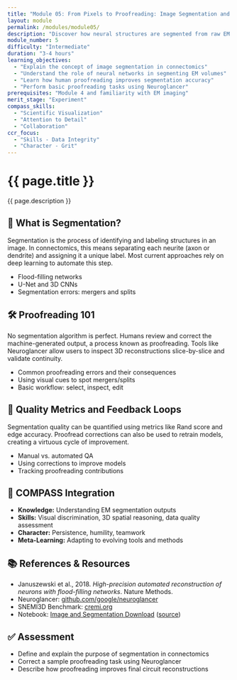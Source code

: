 ```yaml
---
title: "Module 05: From Pixels to Proofreading: Image Segmentation and Quality Control"
layout: module
permalink: /modules/module05/
description: "Discover how neural structures are segmented from raw EM images and how humans proofread to ensure accuracy."
module_number: 5
difficulty: "Intermediate"
duration: "3-4 hours"
learning_objectives:
  - "Explain the concept of image segmentation in connectomics"
  - "Understand the role of neural networks in segmenting EM volumes"
  - "Learn how human proofreading improves segmentation accuracy"
  - "Perform basic proofreading tasks using Neuroglancer"
prerequisites: "Module 4 and familiarity with EM imaging"
merit_stage: "Experiment"
compass_skills:
  - "Scientific Visualization"
  - "Attention to Detail"
  - "Collaboration"
ccr_focus:
  - "Skills - Data Integrity"
  - "Character - Grit"
---
```


<div class="main-content">
  <div class="hero">
    <div class="hero-content">
      <h1>{{ page.title }}</h1>
      <p class="hero-subtitle">{{ page.description }}</p>
    </div>
  </div>

  <div class="cards-grid module-cards">
<div class="card module-card">
    <h2>🧠 What is Segmentation?</h2>
    <p>Segmentation is the process of identifying and labeling structures in an image. In connectomics, this means separating each neurite (axon or dendrite) and assigning it a unique label. Most current approaches rely on deep learning to automate this step.</p>
    <ul>
      <li>Flood-filling networks</li>
      <li>U-Net and 3D CNNs</li>
      <li>Segmentation errors: mergers and splits</li>
    </ul>
  </div>

  <div class="card module-card">
    <h2>🛠️ Proofreading 101</h2>
    <p>No segmentation algorithm is perfect. Humans review and correct the machine-generated output, a process known as proofreading. Tools like Neuroglancer allow users to inspect 3D reconstructions slice-by-slice and validate continuity.</p>
    <ul>
      <li>Common proofreading errors and their consequences</li>
      <li>Using visual cues to spot mergers/splits</li>
      <li>Basic workflow: select, inspect, edit</li>
    </ul>
  </div>

  <div class="card module-card">
    <h2>🔬 Quality Metrics and Feedback Loops</h2>
    <p>Segmentation quality can be quantified using metrics like Rand score and edge accuracy. Proofread corrections can also be used to retrain models, creating a virtuous cycle of improvement.</p>
    <ul>
      <li>Manual vs. automated QA</li>
      <li>Using corrections to improve models</li>
      <li>Tracking proofreading contributions</li>
    </ul>
  </div>

  <div class="card module-card">
    <h2>🎯 COMPASS Integration</h2>
    <ul>
      <li><strong>Knowledge:</strong> Understanding EM segmentation outputs</li>
      <li><strong>Skills:</strong> Visual discrimination, 3D spatial reasoning, data quality assessment</li>
      <li><strong>Character:</strong> Persistence, humility, teamwork</li>
      <li><strong>Meta-Learning:</strong> Adapting to evolving tools and methods</li>
    </ul>
  </div>

  <div class="card module-card">
    <h2>📚 References & Resources</h2>
    <ul>
      <li>Januszewski et al., 2018. <em>High-precision automated reconstruction of neurons with flood-filling networks</em>. Nature Methods.</li>
      <li>Neuroglancer: <a href="https://github.com/google/neuroglancer">github.com/google/neuroglancer</a></li>
      <li>SNEMI3D Benchmark: <a href="https://cremi.org">cremi.org</a></li>
      <li>Notebook: <a href="{{ '/notebooks/intro/ImageAndSegmentationDownload.ipynb' | relative_url }}">Image and Segmentation Download</a> (<a href="https://github.com/AllenInstitute/MicronsBinder/blob/master/notebooks/intro/ImageAndSegmentationDownload.ipynb" target="_blank">source</a>)</li>
    </ul>
  </div>

  <div class="card module-card">
    <h2>✅ Assessment</h2>
    <ul>
      <li>Define and explain the purpose of segmentation in connectomics</li>
      <li>Correct a sample proofreading task using Neuroglancer</li>
      <li>Describe how proofreading improves final circuit reconstructions</li>
    </ul>
  </div>
</div>
</div>
